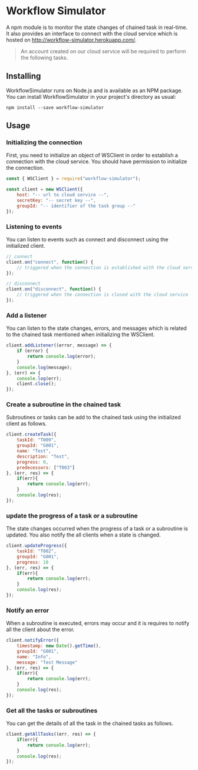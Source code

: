 # Workflow Simulator
A npm module is to monitor the state changes of chained task in real-time. It also provides an interface to connect with the cloud service which is hosted on http://workflow-simulator.herokuapp.com/.

<blockquote>
    An account created on our cloud service will be required to perform the following tasks.
</blockquote>

## Installing

WorkflowSimulator runs on Node.js and is available as an NPM package. You can install WorkflowSimulator in your project's directory as usual:

```
npm install --save workflow-simulator
```

## Usage

### Initializing the connection

First, you need to initialize an object of WSClient in order to establish a connection with the cloud service. You should have permission to initialize the connection. 

```js
const { WSClient } = require("workflow-simulator");

const client = new WSClient({
    host: "-- url to cloud service --",
    secretKey: "-- secret key --",
    groupId: "-- identifier of the task group --"
});
```

### Listening to events

You can listen to events such as connect and disconnect using the initialized client.

```js
// connect
client.on("connect", function() {
    // triggered when the connection is established with the cloud service
});

// disconnect
client.on("disconnect", function() {
    // triggered when the connection is closed with the cloud service
});
```

### Add a listener 

You can listen to the state changes, errors, and messages which is related to the chained task mentioned when initializing the WSClient.

```js
client.addListener((error, message) => {
    if (error) {
        return console.log(error);
    }
    console.log(message);
}, (err) => {
    console.log(err);
    client.close();
});
```

### Create a subroutine in the chained task

Subroutines or tasks can be add to the chained task using the initialized client as follows.

```js
client.createTask({
    taskId: "T009",
    groupId: "G001",
    name: "Test",
    description: "Test",
    progress: 0,
    predecessors: ["T003"]
}, (err, res) => {
    if(err){
        return console.log(err);
    }
    console.log(res);
});
```

### update the progress of a task or a subroutine

The state changes occurred when the progress of a task or a subroutine is updated. You also notify the all clients when a state is changed.

```js
client.updateProgress({
    taskId: "T002",
    groupId: "G001",
    progress: 10
}, (err, res) => {
    if(err){
        return console.log(err);
    }
    console.log(res);
});
```

### Notify an error 

When a subroutine is executed, errors may occur and it is requires to notify all the client about the error.

```js
client.notifyError({
    timestamp: new Date().getTime(),
    groupId: "G001",
    name: "Info",
    message: "Test Message"
}, (err, res) => {
    if(err){
        return console.log(err);
    }
    console.log(res);
});
```

### Get all the tasks or subroutines

You can get the details of all the task in the chained tasks as follows.

```js
client.getAllTasks((err, res) => {
    if(err){
        return console.log(err);
    }
    console.log(res);
});
```







